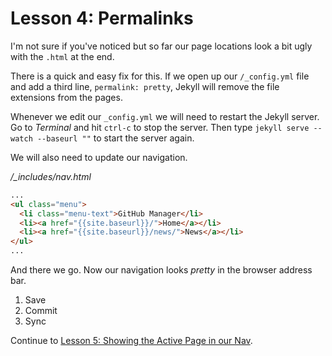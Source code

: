 # Lesson 4: Permalinks

I'm not sure if you've noticed but so far our page locations look a bit ugly with the `.html` at the end.

There is a quick and easy fix for this. If we open up our `/_config.yml` file and add a third line, `permalink: pretty`, Jekyll will remove the file extensions from the pages.

Whenever we edit our `_config.yml` we will need to restart the Jekyll server. Go to *Terminal* and hit `ctrl-c` to stop the server. Then type `jekyll serve --watch --baseurl ""` to start the server again.

We will also need to update our navigation.

*/_includes/nav.html*
```html
...
<ul class="menu">
  <li class="menu-text">GitHub Manager</li>
  <li><a href="{{site.baseurl}}/">Home</a></li>
  <li><a href="{{site.baseurl}}/news/">News</a></li>
</ul>
...
```

And there we go. Now our navigation looks *pretty* in the browser address bar.

1. Save
2. Commit
3. Sync

Continue to [Lesson 5: Showing the Active Page in our Nav](05-showing-active-page-in-nav.md).
